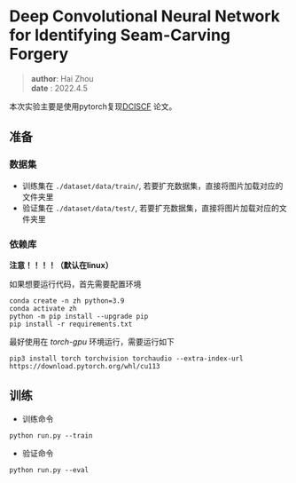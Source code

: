 # Deep Convolutional Neural Network for Identifying Seam-Carving Forgery
> **author**: Hai Zhou \
> **date** : 2022.4.5

本次实验主要是使用pytorch复现[DCISCF](https://arxiv.org/abs/2007.02393) 论文。

## 准备
### 数据集
* 训练集在 `./dataset/data/train/`, 若要扩充数据集，直接将图片加载对应的文件夹里
* 验证集在 `./dataset/data/test/`, 若要扩充数据集，直接将图片加载对应的文件夹里

### 依赖库
**注意！！！！（默认在linux）**

如果想要运行代码，首先需要配置环境
```angular2html
conda create -n zh python=3.9
conda activate zh
python -m pip install --upgrade pip
pip install -r requirements.txt
```

最好使用在 *torch-gpu* 环境运行，需要运行如下
```angular2html
pip3 install torch torchvision torchaudio --extra-index-url https://download.pytorch.org/whl/cu113
```

## 训练
* 训练命令

`python run.py --train`

* 验证命令

`python run.py --eval`
